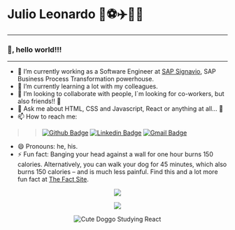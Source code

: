 # Julio Leonardo 🎼⚽✈️👨‍💻
---

### 👋, hello world!!!

----

- 🔭 I’m currently working as a Software Engineer at [SAP Signavio](https://www.signavio.com), SAP Business Process Transformation powerhouse.
- 🌱 I’m currently learning a lot with my colleagues.
- 👯 I’m looking to collaborate with people, I`m looking for co-workers, but also friends!! 🤝
- 💬 Ask me about HTML, CSS and Javascript, React or anything at all... 🤪
- 📫 How to reach me:

>>[![Github Badge](https://img.shields.io/badge/-Github-000?style=flat-square&logo=Github&logoColor=white&link=https://github.com/JulioLeonardo)](https://github.com/JulioLeonardo)
[![Linkedin Badge](https://img.shields.io/badge/-LinkedIn-blue?style=flat-square&logo=Linkedin&logoColor=white&link=https://www.linkedin.com/in/JulioLeonardocarvalho/)](https://www.linkedin.com/in/JulioLeonardoCarvalho/)
[![Gmail Badge](https://img.shields.io/badge/-Gmail-c14438?style=flat-square&logo=Gmail&logoColor=white&link=mailto:juleolica@gmail.com)](mailto:juleolica@gmail.com)

- 😄 Pronouns: he, his.
- ⚡ Fun fact: Banging your head against a wall for one hour burns 150 calories. Alternatively, you can walk your dog for 45 minutes, which also burns 150 calories – and is much less painful. Find this and a lot more fun fact at [The Fact Site](https://www.thefactsite.com/top-100-random-funny-facts/ "The Fact Site").



<p align="center"> 
  <img align="center" src="https://github-readme-stats.vercel.app/api?username=julioleonardo&show_icons=true&layout=compact" />
</p>

<p align="center"> 
  <img align="center" src="https://github-readme-stats.vercel.app/api/top-langs/?username=julioleonardo&show_icons=true&layout=compact" />
</p>

<p align="center">
  <img align="center" alt="Cute Doggo Studying React" src="https://media2.giphy.com/media/9rtpurjbqiqZXbBBet/giphy.gif" />
</p>

